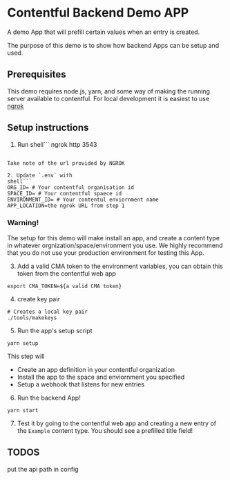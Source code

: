 # Contentful Backend Demo APP

A demo App that will prefill certain values when an entry is created.

The purpose of this demo is to show how backend Apps can be setup and used.


## Prerequisites
This demo requires node.js, yarn, and some way of making the running server
available to contentful. For local development it is easiest to use
[ngrok](https://ngrok.com/)

## Setup instructions

1. Run
shell```
ngrok http 3543
```

Take note of the url provided by NGROK

2. Update `.env` with
shell```
ORG_ID= # Your contentful organisation id
SPACE_ID= # Your contentful spaece id
ENVIRONMENT_ID= # Your contentul enviornment name
APP_LOCATION=the ngrok URL from step 1
```

### Warning!
The setup for this demo will make install an app, and create a content type in
whatever orgnization/space/environment you use. We highly recommend that you do
not use your production environment for testing this App.

3. Add a valid CMA token to the environment variables, you can obtain this token
   from the contentful web app

```shell
export CMA_TOKEN=${a valid CMA token}
```

4. create key pair
```shell
# Creates a local key pair
./tools/makekeys
```

5. Run the app's setup script

```shell
yarn setup
```
This step will 
* Create an app definition in your contentful organization
* Install the app to the space and enviornment you specified
* Setup a webhook that listens for new entries


6. Run the backend App!
```shell
yarn start
```

7. Test it by going to the contentful web app and creating a new entry of the
   `Example` content type. You should see a prefilled title field!



## TODOS

put the api path in config
